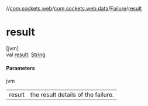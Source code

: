//[com.sockets.web](../../../index.md)/[com.sockets.web.data](../index.md)/[Failure](index.md)/[result](result.md)

# result

[jvm]\
val [result](result.md): [String](https://kotlinlang.org/api/latest/jvm/stdlib/kotlin/-string/index.html)

#### Parameters

jvm

| | |
|---|---|
| result | the result details of the failure. |
